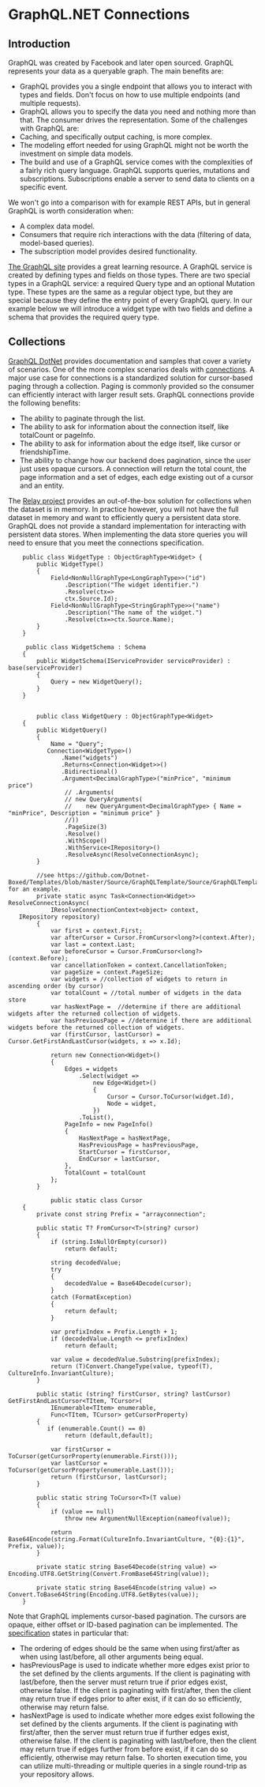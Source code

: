 # GraphQL.NET Connections

## Introduction

GraphQL was created by Facebook and later open sourced. GraphQL represents your data as a queryable graph. The main benefits are:
- GraphQL provides you a single endpoint that allows you to interact with types and fields. Don't focus on how to use multiple endpoints (and multiple requests).
- GraphQL allows you to specify the data you need and nothing more than that. The consumer drives the representation.
Some of the challenges with GraphQL are:
- Caching, and specifically output caching, is more complex.
- The modeling effort needed for using GraphQL might not be worth the investment on simple data models. 
- The build and use of a GraphQL service comes with the complexities of a fairly rich query language.
GraphQL supports queries, mutations and subscriptions. Subscriptions enable a server to send data to clients on a specific event.

We won't go into a comparison with for example REST APIs, but in general GraphQL is worth consideration when:
- A complex data model.
- Consumers that require rich interactions with the data (filtering of data, model-based queries).
- The subscription model provides desired functionality.

<a href="https://graphql.org/learn/">The GraphQL site</a> provides a great learning resource. A GraphQL service is created by defining types and fields on those types.  There are two special types in a GraphQL service: a required Query type and an optional Mutation type. These types are the same as a regular object type, but they are special because they define the entry point of every GraphQL query. In our example below we will introduce a widget type with two fields and define a schema that provides the required query type.

## Collections

<a href="https://graphql-dotnet.github.io">GraphQL DotNet</a> provides documentation and samples that cover a variety of scenarios. One of the more complex scenarios deals with <A href="https://relay.dev/graphql/connections.htm">connections</a>. A major use case for connections is a standardized solution for cursor-based paging through a collection. Paging is commonly provided so the consumer can efficiently interact with larger result sets. GraphQL connections provide the following benefits:
- The ability to paginate through the list.
- The ability to ask for information about the connection itself, like totalCount or pageInfo.
- The ability to ask for information about the edge itself, like cursor or friendshipTime.
- The ability to change how our backend does pagination, since the user just uses opaque cursors.
A connection will return the total count, the page information and a set of edges, each edge existing out of a cursor and an entity.


The <a href="https://github.com/graphql-dotnet/relay">Relay project</a> provides an out-of-the-box solution for collections when the dataset is in memory. In practice however, you will not have the full dataset in memory and want to efficiently query a persistent data store. GraphQL does not provide a standard implementation for interacting with persistent data stores. When implementing the data store queries you will need to ensure that you meet the connections specification.

```csharpTime 
    public class WidgetType : ObjectGraphType<Widget> { 
        public WidgetType()
        {            
            Field<NonNullGraphType<LongGraphType>>("id")
                .Description("The widget identifier.")
                .Resolve(ctx=>
                ctx.Source.Id);
            Field<NonNullGraphType<StringGraphType>>("name")
                .Description("The name of the widget.")
                .Resolve(ctx=>ctx.Source.Name);
        }
    }

     public class WidgetSchema : Schema
    {
        public WidgetSchema(IServiceProvider serviceProvider) : base(serviceProvider)
        {
            Query = new WidgetQuery();
        }
    }


        public class WidgetQuery : ObjectGraphType<Widget>
    {
        public WidgetQuery()
        {
            Name = "Query";
           Connection<WidgetType>()
               .Name("widgets")
               .Returns<Connection<Widget>>()
               .Bidirectional()
               .Argument<DecimalGraphType>("minPrice", "minimum price")
                // .Arguments(
                // new QueryArguments(
                //    new QueryArgument<DecimalGraphType> { Name = "minPrice", Description = "minimum price" }
                //))     
                .PageSize(3)
                .Resolve()
                .WithScope()
                .WithService<IRepository>()                
                .ResolveAsync(ResolveConnectionAsync);
        }

        //see https://github.com/Dotnet-Boxed/Templates/blob/master/Source/GraphQLTemplate/Source/GraphQLTemplate/Schemas/QueryObject.cs for an example.
        private static async Task<Connection<Widget>> ResolveConnectionAsync(
            IResolveConnectionContext<object> context,
   IRepository repository)
        {          
            var first = context.First;
            var afterCursor = Cursor.FromCursor<long?>(context.After);
            var last = context.Last;
            var beforeCursor = Cursor.FromCursor<long?>(context.Before);
            var cancellationToken = context.CancellationToken;
            var pageSize = context.PageSize;          
            var widgets = //collection of widgets to return in ascending order (by cursor)
            var totalCount = //total number of widgets in the data store
            var hasNextPage =  //determine if there are additional widgets after the returned collection of widgets.
            var hasPreviousPage = //determine if there are additional widgets before the returned collection of widgets.
            var (firstCursor, lastCursor) = Cursor.GetFirstAndLastCursor(widgets, x => x.Id);

            return new Connection<Widget>()
            {
                Edges = widgets
                    .Select(widget =>
                        new Edge<Widget>()
                        {
                            Cursor = Cursor.ToCursor(widget.Id),
                            Node = widget,
                        })
                    .ToList(),
                PageInfo = new PageInfo()
                {
                    HasNextPage = hasNextPage,
                    HasPreviousPage = hasPreviousPage,
                    StartCursor = firstCursor,
                    EndCursor = lastCursor,
                },
                TotalCount = totalCount
            };
        }
        
            public static class Cursor
    {
        private const string Prefix = "arrayconnection";

        public static T? FromCursor<T>(string? cursor)
        {
            if (string.IsNullOrEmpty(cursor))
                return default;

            string decodedValue;
            try
            {
                decodedValue = Base64Decode(cursor);
            }
            catch (FormatException)
            {
                return default;
            }

            var prefixIndex = Prefix.Length + 1;
            if (decodedValue.Length <= prefixIndex)
                return default;

            var value = decodedValue.Substring(prefixIndex);
            return (T)Convert.ChangeType(value, typeof(T), CultureInfo.InvariantCulture);
        }

        public static (string? firstCursor, string? lastCursor) GetFirstAndLastCursor<TItem, TCursor>(
            IEnumerable<TItem> enumerable,
            Func<TItem, TCursor> getCursorProperty)
        {
           if (enumerable.Count() == 0)
                return (default,default);

            var firstCursor = ToCursor(getCursorProperty(enumerable.First()));
            var lastCursor = ToCursor(getCursorProperty(enumerable.Last()));
            return (firstCursor, lastCursor);
        }

        public static string ToCursor<T>(T value)
        {
            if (value == null)
                throw new ArgumentNullException(nameof(value));

            return Base64Encode(string.Format(CultureInfo.InvariantCulture, "{0}:{1}", Prefix, value));
        }

        private static string Base64Decode(string value) => Encoding.UTF8.GetString(Convert.FromBase64String(value));

        private static string Base64Encode(string value) => Convert.ToBase64String(Encoding.UTF8.GetBytes(value));
    }
```

Note that GraphQL implements cursor-based pagination. The cursors are opaque, either offset or ID-based pagination can be implemented.
The <a href="https://relay.dev/graphql/connections.htm">specification</a> states in particular that:
- The ordering of edges should be the same when using first/after as when using last/before, all other arguments being equal.
- hasPreviousPage is used to indicate whether more edges exist prior to the set defined by the clients arguments. If the client is paginating with last/before, then the server must return true if prior edges exist, otherwise false. If the client is paginating with first/after, then the client may return true if edges prior to after exist, if it can do so efficiently, otherwise may return false. 
- hasNextPage is used to indicate whether more edges exist following the set defined by the clients arguments. If the client is paginating with first/after, then the server must return true if further edges exist, otherwise false. If the client is paginating with last/before, then the client may return true if edges further from before exist, if it can do so efficiently, otherwise may return false.
To shorten execution time, you can utilize multi-threading or multiple queries in a single round-trip as your repository allows.
